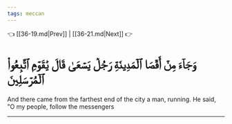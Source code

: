 ```yaml
---
tags: meccan
---
```


👈 [[36-19.md|Prev]] | [[36-21.md|Next]] 👉

# وَجَآءَ مِنۡ أَقۡصَا ٱلۡمَدِينَةِ رَجُلٞ يَسۡعَىٰ قَالَ يَٰقَوۡمِ ٱتَّبِعُواْ ٱلۡمُرۡسَلِينَ

And there came from the farthest end of the city a man, running. He said, "O my people, follow the messengers

---

